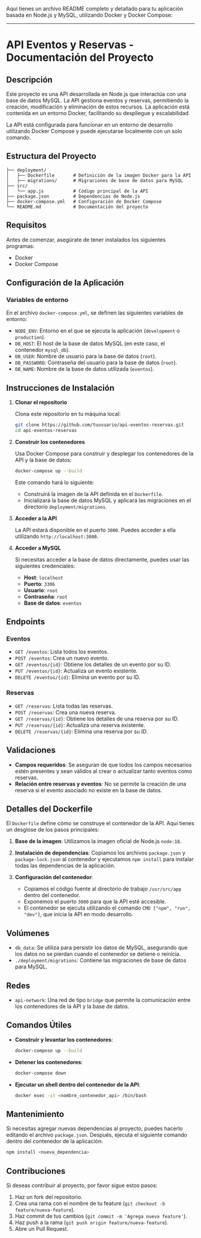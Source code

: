 Aquí tienes un archivo README completo y detallado para tu aplicación basada en Node.js y MySQL, utilizando Docker y Docker Compose:

---

# API Eventos y Reservas - Documentación del Proyecto

## Descripción

Este proyecto es una API desarrollada en Node.js que interactúa con una base de datos MySQL. La API gestiona eventos y reservas, permitiendo la creación, modificación y eliminación de estos recursos. La aplicación está contenida en un entorno Docker, facilitando su despliegue y escalabilidad. 

La API está configurada para funcionar en un entorno de desarrollo utilizando Docker Compose y puede ejecutarse localmente con un solo comando.

## Estructura del Proyecto

```
├── deployment/
│   ├── Dockerfile       # Definición de la imagen Docker para la API
│   ├── migrations/      # Migraciones de base de datos para MySQL
├── src/
│   └── app.js           # Código principal de la API
├── package.json         # Dependencias de Node.js
├── docker-compose.yml   # Configuración de Docker Compose
└── README.md            # Documentación del proyecto
```

## Requisitos

Antes de comenzar, asegúrate de tener instalados los siguientes programas:

- Docker
- Docker Compose

## Configuración de la Aplicación

### Variables de entorno

En el archivo `docker-compose.yml`, se definen las siguientes variables de entorno:

- `NODE_ENV`: Entorno en el que se ejecuta la aplicación (`development` o `production`).
- `DB_HOST`: El host de la base de datos MySQL (en este caso, el contenedor `mysql_db`).
- `DB_USER`: Nombre de usuario para la base de datos (`root`).
- `DB_PASSWORD`: Contraseña del usuario para la base de datos (`root`).
- `DB_NAME`: Nombre de la base de datos utilizada (`eventos`).

## Instrucciones de Instalación

1. **Clonar el repositorio**

   Clona este repositorio en tu máquina local:

   ```bash
   git clone https://github.com/tuusuario/api-eventos-reservas.git
   cd api-eventos-reservas
   ```

2. **Construir los contenedores**

   Usa Docker Compose para construir y desplegar los contenedores de la API y la base de datos:

   ```bash
   docker-compose up --build
   ```

   Este comando hará lo siguiente:
   - Construirá la imagen de la API definida en el `Dockerfile`.
   - Inicializará la base de datos MySQL y aplicará las migraciones en el directorio `deployment/migrations`.

3. **Acceder a la API**

   La API estará disponible en el puerto `3000`. Puedes acceder a ella utilizando `http://localhost:3000`.

4. **Acceder a MySQL**

   Si necesitas acceder a la base de datos directamente, puedes usar las siguientes credenciales:

   - **Host**: `localhost`
   - **Puerto**: `3306`
   - **Usuario**: `root`
   - **Contraseña**: `root`
   - **Base de datos**: `eventos`

## Endpoints

### Eventos
- `GET /eventos`: Lista todos los eventos.
- `POST /eventos`: Crea un nuevo evento.
- `GET /eventos/{id}`: Obtiene los detalles de un evento por su ID.
- `PUT /eventos/{id}`: Actualiza un evento existente.
- `DELETE /eventos/{id}`: Elimina un evento por su ID.

### Reservas
- `GET /reservas`: Lista todas las reservas.
- `POST /reservas`: Crea una nueva reserva.
- `GET /reservas/{id}`: Obtiene los detalles de una reserva por su ID.
- `PUT /reservas/{id}`: Actualiza una reserva existente.
- `DELETE /reservas/{id}`: Elimina una reserva por su ID.

## Validaciones

- **Campos requeridos**: Se aseguran de que todos los campos necesarios estén presentes y sean válidos al crear o actualizar tanto eventos como reservas.
- **Relación entre reservas y eventos**: No se permite la creación de una reserva si el evento asociado no existe en la base de datos.

## Detalles del Dockerfile

El `Dockerfile` define cómo se construye el contenedor de la API. Aquí tienes un desglose de los pasos principales:

1. **Base de la imagen**:
   Utilizamos la imagen oficial de Node.js `node:18`.

2. **Instalación de dependencias**:
   Copiamos los archivos `package.json` y `package-lock.json` al contenedor y ejecutamos `npm install` para instalar todas las dependencias de la aplicación.

3. **Configuración del contenedor**:
   - Copiamos el código fuente al directorio de trabajo `/usr/src/app` dentro del contenedor.
   - Exponemos el puerto `3000` para que la API esté accesible.
   - El contenedor se ejecuta utilizando el comando `CMD ["npm", "run", "dev"]`, que inicia la API en modo desarrollo.

## Volúmenes

- `db_data`: Se utiliza para persistir los datos de MySQL, asegurando que los datos no se pierdan cuando el contenedor se detiene o reinicia.
- `./deployment/migrations`: Contiene las migraciones de base de datos para MySQL.

## Redes

- `api-network`: Una red de tipo `bridge` que permite la comunicación entre los contenedores de la API y la base de datos.

## Comandos Útiles

- **Construir y levantar los contenedores**:

  ```bash
  docker-compose up --build
  ```

- **Detener los contenedores**:

  ```bash
  docker-compose down
  ```

- **Ejecutar un shell dentro del contenedor de la API**:

  ```bash
  docker exec -it <nombre_contenedor_api> /bin/bash
  ```

## Mantenimiento

Si necesitas agregar nuevas dependencias al proyecto, puedes hacerlo editando el archivo `package.json`. Después, ejecuta el siguiente comando dentro del contenedor de la aplicación:

```bash
npm install <nueva_dependencia>
```

## Contribuciones

Si deseas contribuir al proyecto, por favor sigue estos pasos:

1. Haz un fork del repositorio.
2. Crea una rama con el nombre de tu feature (`git checkout -b feature/nueva-feature`).
3. Haz commit de tus cambios (`git commit -m 'Agrega nueva feature'`).
4. Haz push a la rama (`git push origin feature/nueva-feature`).
5. Abre un Pull Request.

